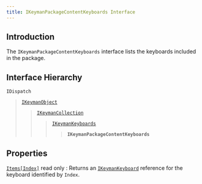 ```yaml
---
title: IKeymanPackageContentKeyboards Interface
---
```


## Introduction

The `IKeymanPackageContentKeyboards` interface lists the keyboards
included in the package.

## Interface Hierarchy

`IDispatch`  

> [`IKeymanObject`](../IKeymanObject)  
>
> > [`IKeymanCollection`](../IKeymanCollection)  
> >
> > > [`IKeymanKeyboards`](../IKeymanKeyboards)  
> > >
> > > > **`IKeymanPackageContentKeyboards`**  

## Properties

[`Items[Index]`](Items) <span class="readonly">read only</span>
:   Returns an [`IKeymanKeyboard`](../IKeymanKeyboard) reference for the
    keyboard identified by `Index`.
